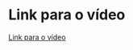 # Link para o vídeo

[Link para o vídeo](https://drive.google.com/drive/folders/1v5FlxGpThTyV2EzUnSveVQuaLmDxSQbk?usp=sharing)
